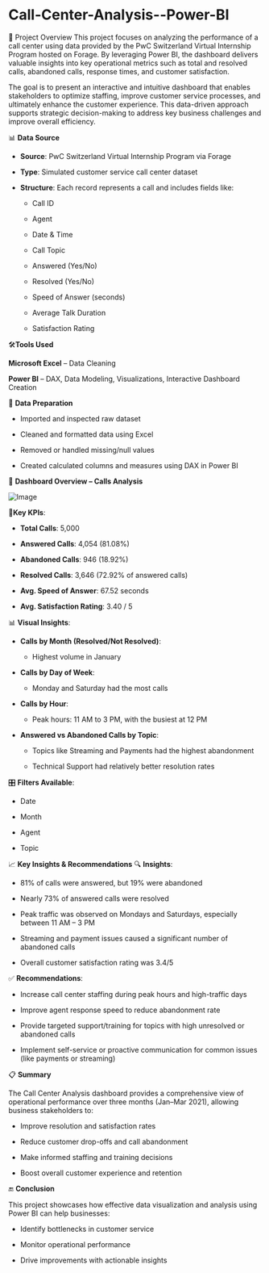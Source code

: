 # Call-Center-Analysis--Power-BI

💠 Project Overview
This project focuses on analyzing the performance of a call center using data provided by the PwC Switzerland Virtual Internship Program hosted on Forage. By leveraging Power BI, the dashboard delivers valuable insights into key operational metrics such as total and resolved calls, abandoned calls, response times, and customer satisfaction.

The goal is to present an interactive and intuitive dashboard that enables stakeholders to optimize staffing, improve customer service processes, and ultimately enhance the customer experience. This data-driven approach supports strategic decision-making to address key business challenges and improve overall efficiency.

📊 **Data Source**
- **Source**: PwC Switzerland Virtual Internship Program via Forage

- **Type**: Simulated customer service call center dataset
- **Structure**: Each record represents a call and includes fields like:

  - Call ID

  - Agent

  - Date & Time

  - Call Topic

  - Answered (Yes/No)

  - Resolved (Yes/No)

  - Speed of Answer (seconds)

  - Average Talk Duration

  - Satisfaction Rating


🛠️**Tools Used**   

  **Microsoft Excel** – Data Cleaning

  **Power BI** – DAX, Data Modeling, Visualizations, Interactive Dashboard Creation

🧹 **Data Preparation**  

- Imported and inspected raw dataset

- Cleaned and formatted data using Excel

- Removed or handled missing/null values

- Created calculated columns and measures using DAX in Power BI

📑 **Dashboard Overview – Calls Analysis**  


![Image](https://github.com/user-attachments/assets/972b39cb-dec1-4e99-8b40-f7977bf4d21e)


📌**Key KPIs**:  
- **Total Calls**: 5,000

- **Answered Calls**: 4,054 (81.08%)

- **Abandoned Calls**: 946 (18.92%)

- **Resolved Calls**: 3,646 (72.92% of answered calls)

- **Avg. Speed of Answer**: 67.52 seconds

- **Avg. Satisfaction Rating**: 3.40 / 5

📊 **Visual Insights**:  

- **Calls by Month (Resolved/Not Resolved)**:

   - Highest volume in January

- **Calls by Day of Week**:

  - Monday and Saturday had the most calls

- **Calls by Hour**:

  - Peak hours: 11 AM to 3 PM, with the busiest at 12 PM

- **Answered vs Abandoned Calls by Topic**:

   - Topics like Streaming and Payments had the highest abandonment

   - Technical Support had relatively better resolution rates

🎛️ **Filters Available**:  

- Date

- Month

- Agent

- Topic

📈 **Key Insights & Recommendations**
🔍 **Insights**:  
  - 81% of calls were answered, but 19% were abandoned

  - Nearly 73% of answered calls were resolved

  - Peak traffic was observed on Mondays and Saturdays, especially between 11 AM – 3 PM

  - Streaming and payment issues caused a significant number of abandoned calls

  - Overall customer satisfaction rating was 3.4/5

✅ **Recommendations**:  
  - Increase call center staffing during peak hours and high-traffic days

  - Improve agent response speed to reduce abandonment rate

  - Provide targeted support/training for topics with high unresolved or abandoned calls

  - Implement self-service or proactive communication for common issues (like payments or streaming)

📋 **Summary**  

The Call Center Analysis dashboard provides a comprehensive view of operational performance over three months (Jan–Mar 2021), allowing business stakeholders to:

  - Improve resolution and satisfaction rates

  - Reduce customer drop-offs and call abandonment

  - Make informed staffing and training decisions

  - Boost overall customer experience and retention

🔚 **Conclusion**  

This project showcases how effective data visualization and analysis using Power BI can help businesses:

  - Identify bottlenecks in customer service

  - Monitor operational performance

  - Drive improvements with actionable insights

















